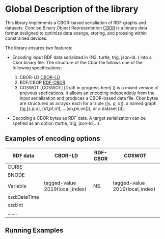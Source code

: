 # Global Description of the library

This library implements a CBOR-based serialiation of RDF graphs and datasets. Concise Binary Object Representation [CBOR](https://cbor.io/) is a binary data format designed to optimize data exange, storing, and prossing within constrained devices. 


The library ensures two features:

- Encoding input RDF data serialized in (N3, turtle, trig, json-ld..) into a Cbor binary file. The structure of the Cbor file follows one of the following specifications: 
  1.  CBOR-LD [CBOR-LD](https://docs.google.com/document/d/1m62Rr1ul3REZc1Fkp7_cHWluX3wxgS0y1hJXHy33L2E/edit#heading=h.r0k9vsrl1zt4) 
  2.  RDF/CBOR  [RDF-CBOR](https://openengiadina.codeberg.page/rdf-cbor/)
  3.  COSWOT [COSWOT] [Draft in progress here] () is a mixed version of preivous spefications. It allows an encoding independetly from the input serialization and produces a CBOR-based data file. Cbor bytes are structured as arraysx each for a triple ([s, p, o]), a named graph ([g,[s,p,o], [s1,p1,o1],....[sn,pn,on]]), or a dataset [d]. 


- Decoding a CBOR bytes as RDF data. A target serialization can be spefied as an option (turtle, trig, json-ld,...). 


## Examples of encoding options

| RDF data | CBOR-LD | RDF-CBOR  | COSWOT |
|----------|----------|----------|----------|
| CURIE |     |     |       |
| BNODE |     |     |       |
| Variable |  tagged-value 2019(local_index)   |  NS.   |   tagged-value 2019(local_index)     |
| xsd:DateTime |     |     |       |
| xsd:Int |     |     |       |
| ....... |     |     |       |

## Running Examples

